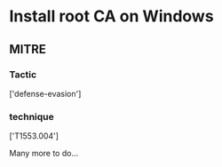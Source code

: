 # Install root CA on Windows

## MITRE

### Tactic
['defense-evasion']

### technique
['T1553.004']

Many more to do...
